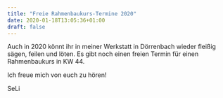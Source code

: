 ```yaml
---
title: "Freie Rahmenbaukurs-Termine 2020"
date: 2020-01-18T13:05:36+01:00
draft: false
---
```


Auch in 2020 könnt ihr in meiner Werkstatt in Dörrenbach wieder fleißig
sägen, feilen und löten. Es gibt noch einen freien Termin für einen Rahmenbaukurs
in KW 44. 

Ich freue mich von euch zu hören!

SeLi
